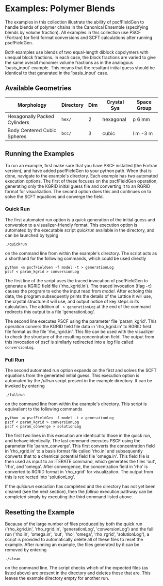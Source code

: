 # Examples: Polymer Blends

The examples in this collection illustrate the ability of pscfFieldGen
to handle blends of polymer chains in the Canonical Ensemble (specifying
blends by volume fraction).
All examples in this collection use PSCF (Fortran) for
field format conversions and SCFT calculations after running pscfFieldGen.

Both examples use blends of two equal-length diblock copolymers 
with unequal block fractions.
In each case, the block fractions are varied to give the same overall monomer
volume fractions as in the analogous 'basis_input' example. This means that
the resultant initial guess should be identical to that generated in the 
'basis_input' case.

## Available Geometries

Morphology                      | Directory |  Dim  | Crystal Sys   | Space Group
----------------------------    | --------- | ----- | ------------  | -----------
Hexagonally Packed Cylinders    | `hex/`    |   2   | hexagonal     | p 6 mm
Body Centered Cubic Spheres     | `bcc/`    |   3   | cubic         | I m -3 m

## Running the Examples

To run an example, first make sure that you have PSCF installed (the Fortran
version), and have added pscfFieldGen to your python path.
When that is done, navigate to the example's directory. Each example has two
automated execution options. The first of these focuses on the pscfFieldGen 
operation, generating only the KGRID initial guess file and converting it to
an RGRID format for visualization. The second option does this and
continues on to solve the SCFT equations and converge the field.

### Quick Run

The first automated run option is a quick generation of the initial guess and
conversion to a visualizer-friendly format. This execution option is automated
by the executable script *quickrun* available in the directory, and can be launched
by typing

```
./quickrun
```

on the command line from within the example's directory. 
The script acts as a shorthand for the following
commands, which could be used directly

```
python -m pscfFieldGen -f model -t > generationLog
pscf < param_kgrid > conversionLog
```

The first line of the script uses the traced invocation of pscfFieldGen
to generate a KGRID field file ('rho_kgrid.in'). The traced invocation 
(flag `-t`) causes the program to echo the input read from *model*.
After echoing this data, the program subsequently prints the details of
the Lattice it will use, the crystal structure it will use, and output
notice of key steps in its calculation. The addition of ` > generationLog`
at the end of the command redirects this output to a file 'generationLog'.

The second line executes PSCF using the parameter file 'param_kgrid'.
This operation convers the KGRID field file data in 'rho_kgrid.in' to
RGRID field file format as the file 'rho_rgrid.in'. This file can be used 
with the visualizer to check the structure of the resulting concentration
field. The output from this invocation of pscf is similarly redirected
into a log file called `conversionLog`.

### Full Run

The second automated run option expands on the first and solves the
SCFT equations from the generated initial guess. This execution option
is automated by the *fullrun* script present in the example directory.
It can be invoked by entering

```
./fullrun
```

on the command line from within the example's directory. 
This script is equivallent to the following commands

```
python -m pscfFieldGen -f model -t > generationLog
pscf < param_kgrid > conversionLog
pscf < param_converge > solutionLog
```

The first two lines in this execution are identical to those 
in the quick run, and behave identically.
The last command executes PSCF using the parameter file 
'param_converge'. This first converts the concentration field
in 'rho_rgrid.in' to a basis format file called 'rho.in' and
subsequently converts that to a chemical potential 
field file 'omega.in'. This field file is then used as input to
an ITERATE command, which generates the files 'out', 'rho', and
'omega'. After convergence, the concentration field in 'rho' is 
converted to RGRID format in 'rho_rgrid' for visualization.
The output from this is redirected into 'solutionLog'.

If the *quickrun* execution has completed and the directory
has not yet been cleaned (see the next section), then the
*fullrun* execution pathway can be completed simply by executing
the third command listed above.

## Resetting the Example

Because of the large number of files produced by both the quick
run ('rho_kgrid.in', 'rho_rgrid.in', 'generationLog', 'conversionLog')
and the full run ('rho.in', 'omega.in', 'out', 'rho', 'omega', 'rho_rgrid', 'solutionLog'),
a script is provided to automatically delete all of these files to reset
the example.
After running an example, the files generated by it can
be removed by entering 

```
./clean
```

on the command line. The script checks which of the expected files
(as listed above) are present in the directory and deletes those that
are. This leaves the example directory empty for another run.

